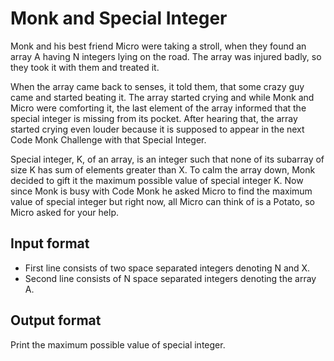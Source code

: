 # Monk and Special Integer

Monk and his best friend Micro were taking a stroll, when they found an array A having N integers lying on the road. The array was injured badly, so they took it with them and treated it.

When the array came back to senses, it told them, that some crazy guy came and started beating it. The array started crying and while Monk and Micro were comforting it, the last element of the array informed that the special integer is missing from its pocket. After hearing that, the array started crying even louder because it is supposed to appear in the next Code Monk Challenge with that Special Integer.

Special integer, K, of an array, is an integer such that none of its subarray of size K has sum of elements greater than X. To calm the array down, Monk decided to gift it the maximum possible value of special integer K. Now since Monk is busy with Code Monk he asked Micro to find the maximum value of special integer but right now, all Micro can think of is a Potato, so Micro asked for your help.

## Input format

- First line consists of two space separated integers denoting N and X.
- Second line consists of N space separated integers denoting the array A.

## Output format

Print the maximum possible value of special integer.
